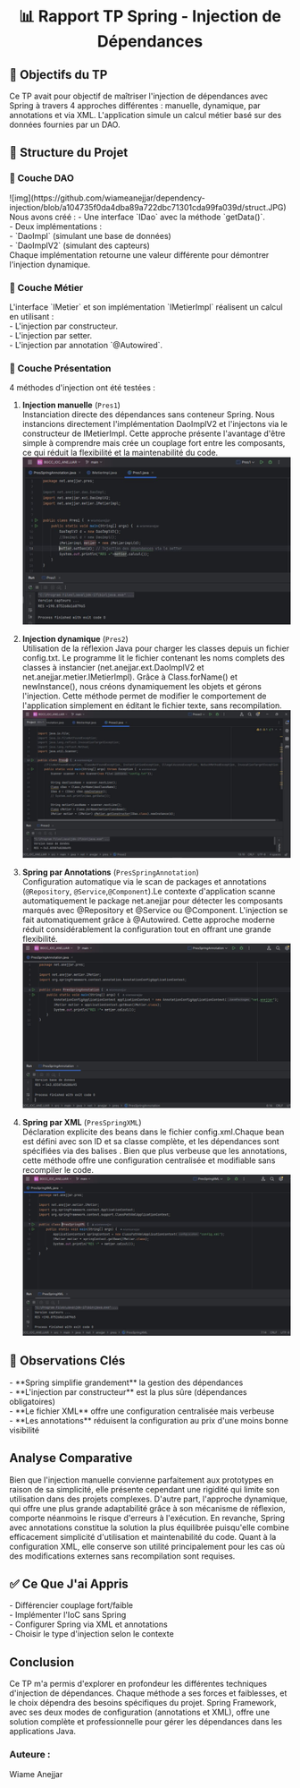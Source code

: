 <h1 align="center">📊 Rapport TP Spring - Injection de Dépendances</h1>

<h2>🎯 Objectifs du TP</h2>
Ce TP avait pour objectif de maîtriser l'injection de dépendances avec Spring à travers 4 approches différentes : manuelle, dynamique, par annotations et via XML. L'application simule un calcul métier basé sur des données fournies par un DAO.

<h2>🧩 Structure du Projet</h2>


<h3>🔹 Couche DAO</h3>
![img](https://github.com/wiameanejjar/dependency-injection/blob/a104735f0da4dba89a722dbc71301cda99fa039d/struct.JPG)
Nous avons créé :
- Une interface `IDao` avec la méthode `getData()`.<br>    
- Deux implémentations :   <br>  
  - `DaoImpl` (simulant une base de données)<br>    
  - `DaoImplV2` (simulant des capteurs)  <br>  
Chaque implémentation retourne une valeur différente pour démontrer l'injection dynamique.<br>  

<h3>🔹 Couche Métier</h3>
L'interface `IMetier` et son implémentation `IMetierImpl` réalisent un calcul en utilisant :  <br>  
- L'injection par constructeur.  <br>  
- L'injection par setter.  <br>  
- L'injection par annotation `@Autowired`.<br>    

<h3>🔹 Couche Présentation</h3>
4 méthodes d'injection ont été testées :

1. **Injection manuelle** (`Pres1`)  
   Instanciation directe des dépendances sans conteneur Spring. Nous instancions directement l'implémentation DaoImplV2 et l'injectons via le constructeur de IMetierImpl. Cette approche présente l'avantage d'être simple à comprendre mais crée un couplage fort entre les composants, ce qui réduit la flexibilité et la maintenabilité du code.
   ![img](https://github.com/wiameanejjar/dependency-injection/blob/16e4ce7d8e41ece514c8a9cf1a77d1f15dbda9e0/pres1.JPG)
  
3. **Injection dynamique** (`Pres2`)  
   Utilisation de la réflexion Java pour charger les classes depuis un fichier config.txt. Le programme lit le fichier contenant les noms complets des classes à instancier (net.anejjar.ext.DaoImplV2 et net.anejjar.metier.IMetierImpl). Grâce à Class.forName() et newInstance(), nous créons dynamiquement les objets et gérons l'injection. Cette méthode permet de modifier le comportement de l'application simplement en éditant le fichier texte, sans recompilation.
   ![img](https://github.com/wiameanejjar/dependency-injection/blob/843208c40ee4c373dad70e0c15c4310727ef128a/pres2.JPG)

5. **Spring par Annotations** (`PresSpringAnnotation`)  
   Configuration automatique via le scan de packages et annotations (`@Repository`, `@Service`,`@Component`).Le contexte d'application scanne automatiquement le package net.anejjar pour détecter les composants marqués avec @Repository et @Service ou @Component. L'injection se fait automatiquement grâce à @Autowired. Cette approche moderne réduit considérablement la configuration tout en offrant une grande flexibilité.
   ![img](https://github.com/wiameanejjar/dependency-injection/blob/7904f99c3e24d9cbaf24d7c9511b64d2efe88d3b/annotation.JPG)

7. **Spring par XML** (`PresSpringXML`)  
   Déclaration explicite des beans dans le fichier config.xml.Chaque bean est défini avec son ID et sa classe complète, et les dépendances sont spécifiées via des balises <constructor-arg>. Bien que plus verbeuse que les annotations, cette méthode offre une configuration centralisée et modifiable sans recompiler le code.
   ![img](https://github.com/wiameanejjar/dependency-injection/blob/66f0f1fc9c19e2f285875906bf29e8c39996b044/xml.JPG)

<h2>📝 Observations Clés</h2>
- **Spring simplifie grandement** la gestion des dépendances <br>     
- **L'injection par constructeur** est la plus sûre (dépendances obligatoires)<br>      
- **Le fichier XML** offre une configuration centralisée mais verbeuse    <br>  
- **Les annotations** réduisent la configuration au prix d'une moins bonne visibilité  <br>    
<h2>Analyse Comparative</h2>

Bien que l'injection manuelle convienne parfaitement aux prototypes en raison de sa simplicité, elle présente cependant une rigidité qui limite son utilisation dans des projets complexes. D'autre part, l'approche dynamique, qui offre une plus grande adaptabilité grâce à son mécanisme de réflexion, comporte néanmoins le risque d'erreurs à l'exécution. En revanche, Spring avec annotations constitue la solution la plus équilibrée puisqu'elle combine efficacement simplicité d'utilisation et maintenabilité du code. Quant à la configuration XML, elle conserve son utilité principalement pour les cas où des modifications externes sans recompilation sont requises.

<h2>✅ Ce Que J'ai Appris</h2>
- Différencier couplage fort/faible <br>     
- Implémenter l'IoC sans Spring   <br>   
- Configurer Spring via XML et annotations  <br>    
- Choisir le type d'injection selon le contexte <br>     
<h2>Conclusion</h2>
Ce TP m'a permis d'explorer en profondeur les différentes techniques d'injection de dépendances. Chaque méthode a ses forces et faiblesses, et le choix dépendra des besoins spécifiques du projet. Spring Framework, avec ses deux modes de configuration (annotations et XML), offre une solution complète et professionnelle pour gérer les dépendances dans les applications Java.

<h3> Auteure :</h3>
Wiame Anejjar
